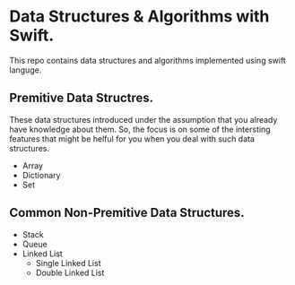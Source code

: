 # Data Structures &amp; Algorithms with Swift.
 This repo contains data structures and algorithms implemented using swift languge.

## Premitive Data Structres.
 These data structures introduced under the assumption that you already have knowledge about them. So, the focus is on some of the intersting features that might be helful for you when you deal with such data structures.
 - Array
 - Dictionary
 - Set

## Common Non-Premitive Data Structures.
  - Stack
  - Queue
  - Linked List
    - Single Linked List
    - Double Linked List
